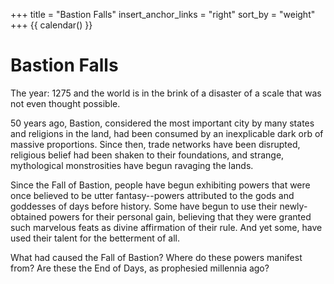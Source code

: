 +++
title = "Bastion Falls"
insert_anchor_links = "right"
sort_by = "weight"
+++
{{ calendar() }}
# Bastion Falls

The year: 1275 and the world is in the brink of a disaster of a scale that was
not even thought possible.

50 years ago, Bastion, considered the most important city by many states and
religions in the land, had been consumed by an inexplicable dark orb of massive
proportions. Since then, trade networks have been disrupted, religious belief
had been shaken to their foundations, and strange, mythological monstrosities
have begun ravaging the lands.

Since the Fall of Bastion, people have begun exhibiting powers that were once
believed to be utter fantasy--powers attributed to the gods and goddesses of
days before history. Some have begun to use their newly-obtained powers for
their personal gain, believing that they were granted such marvelous feats as
divine affirmation of their rule. And yet some, have used their talent for the
betterment of all.

What had caused the Fall of Bastion? Where do these powers manifest from? Are
these the End of Days, as prophesied millennia ago?